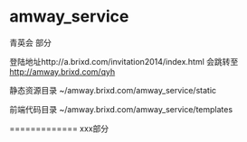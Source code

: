 amway_service
=============

青英会  部分

登陆地址http://a.brixd.com/invitation2014/index.html   会跳转至 http://amway.brixd.com/qyh

静态资源目录 ~/amway.brixd.com/amway_service/static

前端代码目录 ~/amway.brixd.com/amway_service/templates


=============
xxx部分

